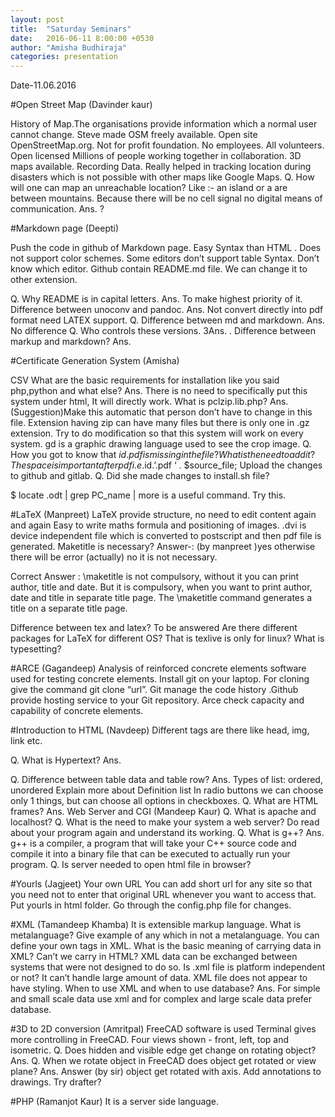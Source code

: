 ```yaml
---
layout: post
title:  "Saturday Seminars"
date:   2016-06-11 8:00:00 +0530
author: "Amisha Budhiraja"
categories: presentation
---
```

﻿Date-11.06.2016


#Open Street Map (Davinder kaur)

History of Map.The organisations provide information which a normal user cannot change.
Steve made OSM freely available.
Open site OpenStreetMap.org. Not for profit foundation.
No employees. All volunteers. Open licensed
Millions of people working together in collaboration.
3D maps available.
Recording Data.
Really helped in tracking location during disasters which is not possible with other maps like Google Maps.
Q. How will one can map an unreachable location? Like :- an island or a are between mountains. Because there will be no cell signal no digital means of communication.
Ans. ?


#Markdown page (Deepti)

Push the code in github of Markdown page.
Easy Syntax than HTML .
Does not support color schemes.
Some editors don’t support table Syntax. Don’t know which editor.
Github contain README.md file. We can change it to other extension.

Q. Why README is in capital letters.
Ans. To make highest priority of it.
Difference between unoconv and pandoc.
Ans.
Not convert directly into pdf format need LATEX support.
Q. Difference between md and markdown.
Ans. No difference
Q. Who controls these versions.
3Ans.
. Difference between markup and markdown?
Ans.


#Certificate Generation System (Amisha)

CSV
What are the basic requirements for installation like you said php,python and what else?
Ans.
There is no need to specifically put this system under html, It will directly work.
What is pclzip.lib.php?
Ans.
(Suggestion)Make this automatic that person don’t have to change in this file. 
Extension having zip can have many files but there is only one in .gz extension.
Try to do modification so that this system will work on every system.
gd is a graphic drawing language used to see the crop image.
Q. How you got to know that $id.pdf is missing in the file? What is the need to add it?
The space is important after pdf i.e .$id.’.pdf ‘ . $source_file;
Upload  the changes to github and gitlab.
Q. Did she made changes to install.sh file?

$ locate .odt | grep PC_name | more is a useful command. Try this.


#LaTeX (Manpreet)
LaTeX provide structure, no need to edit content again and again
Easy to write maths formula and positioning of images.
.dvi is device independent file which is converted to postscript and then pdf file is generated.
Maketitle is necessary?
Answer-: (by manpreet )yes otherwise there will be error
    (actually) no it is not necessary.

Correct Answer : \maketitle is not compulsory,  without it you can print author, title and date. But it is compulsory, when you want to print author, date and title in separate title page. The \maketitle command generates a title on a separate title page.
    
Difference between tex and latex?
To be answered
Are there different packages for LaTeX for different OS? That is texlive is only for linux?
What is typesetting?

#ARCE (Gagandeep)
Analysis of reinforced concrete elements software used for testing concrete elements.
Install git on your laptop. For cloning give the command git clone “url”. 
Git manage the code history  .Github provide hosting service to your Git repository.
Arce check capacity and capability of concrete elements. 

#Introduction to HTML (Navdeep)
Different tags are there like head, img, link etc.

Q. What is Hypertext?
Ans.

Q. Difference between table data and table row?
Ans.
Types of list: ordered, unordered 
Explain more about Definition list
In radio buttons we can choose only 1 things, but can choose all options in checkboxes.
Q. What are HTML frames?
Ans.
Web Server and CGI (Mandeep Kaur)
Q. What is apache and localhost?
Q. What is the need to make your system a web server?
Do read about your program again and understand its working.
Q. What is g++?
Ans. g++ is a compiler, a program that will take your C++ source code and compile it into a binary file that can be executed to actually run your program.
Q. Is server needed to open html file in browser?

#Yourls (Jagjeet)
Your own URL
You can add short url for any site so that you need not to enter that original URL whenever you want to access that.
Put yourls in html folder.
Go through the config.php file for changes.

#XML (Tamandeep Khamba)
It is extensible markup language.
What is metalanguage? Give example of any which in not a metalanguage.
You can define your own tags in XML.
What is the basic meaning of carrying data in XML? Can’t we carry in HTML?
XML data can be exchanged between systems that were not designed to do so.
Is .xml file is platform independent or not?
It can’t handle large amount of data.
XML file does not appear to  have styling.
When to use XML and when to use database?
Ans. For simple and small scale data use xml and for complex and large scale data prefer database.

#3D to 2D conversion (Amritpal)
FreeCAD software is used
Terminal gives more controlling in FreeCAD.
Four views shown - front, left, top and isometric.
Q. Does hidden and visible edge get change on rotating object?
Ans.
Q. When we rotate object in FreeCAD does object get rotated or view plane?
Ans.
Answer (by sir) object get rotated with axis.
Add annotations to drawings.
Try drafter?

#PHP (Ramanjot Kaur)
It is a server side language.

